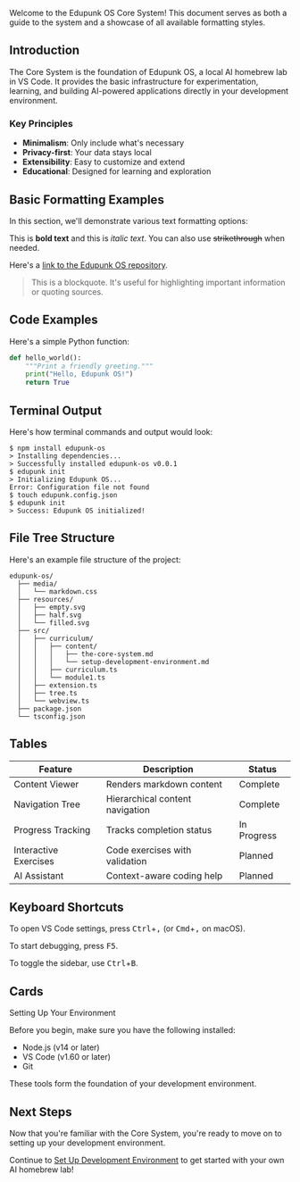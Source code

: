 Welcome to the Edupunk OS Core System! This document serves as both a guide to the system and a showcase of all available formatting styles.

## Introduction

The Core System is the foundation of Edupunk OS, a local AI homebrew lab in VS Code. It provides the basic infrastructure for experimentation, learning, and building AI-powered applications directly in your development environment.

### Key Principles

- **Minimalism**: Only include what's necessary
- **Privacy-first**: Your data stays local
- **Extensibility**: Easy to customize and extend
- **Educational**: Designed for learning and exploration

## Basic Formatting Examples

In this section, we'll demonstrate various text formatting options:

This is **bold text** and this is *italic text*. You can also use ~~strikethrough~~ when needed.

Here's a [link to the Edupunk OS repository](https://github.com/khthondev/edupunk-os).

> This is a blockquote. It's useful for highlighting important information or quoting sources.

## Code Examples

Here's a simple Python function:

```python
def hello_world():
    """Print a friendly greeting."""
    print("Hello, Edupunk OS!")
    return True
```

## Terminal Output

Here's how terminal commands and output would look:

```terminal
$ npm install edupunk-os
> Installing dependencies...
> Successfully installed edupunk-os v0.0.1
$ edupunk init
> Initializing Edupunk OS...
Error: Configuration file not found
$ touch edupunk.config.json
$ edupunk init
> Success: Edupunk OS initialized!
```

## File Tree Structure

Here's an example file structure of the project:

```terminal
edupunk-os/
  ├── media/
  │   └── markdown.css
  ├── resources/
  │   ├── empty.svg
  │   ├── half.svg
  │   └── filled.svg
  ├── src/
  │   ├── curriculum/
  │   │   ├── content/
  │   │   │   ├── the-core-system.md
  │   │   │   └── setup-development-environment.md
  │   │   ├── curriculum.ts
  │   │   └── module1.ts
  │   ├── extension.ts
  │   ├── tree.ts
  │   └── webview.ts
  ├── package.json
  └── tsconfig.json
```

## Tables

| Feature | Description | Status |
|---------|-------------|--------|
| Content Viewer | Renders markdown content | Complete |
| Navigation Tree | Hierarchical content navigation | Complete |
| Progress Tracking | Tracks completion status | In Progress |
| Interactive Exercises | Code exercises with validation | Planned |
| AI Assistant | Context-aware coding help | Planned |

## Keyboard Shortcuts

To open VS Code settings, press <kbd>Ctrl</kbd>+<kbd>,</kbd> (or <kbd>Cmd</kbd>+<kbd>,</kbd> on macOS).

To start debugging, press <kbd>F5</kbd>.

To toggle the sidebar, use <kbd>Ctrl</kbd>+<kbd>B</kbd>.

## Cards

<div class="card">
  <div class="card-header">Setting Up Your Environment</div>
  <div class="card-body">
    <p>Before you begin, make sure you have the following installed:</p>
    <ul>
      <li>Node.js (v14 or later)</li>
      <li>VS Code (v1.60 or later)</li>
      <li>Git</li>
    </ul>
    <p>These tools form the foundation of your development environment.</p>
  </div>
</div>

## Next Steps

Now that you're familiar with the Core System, you're ready to move on to setting up your development environment.

Continue to [Set Up Development Environment](./setup-development-environment.md) to get started with your own AI homebrew lab!